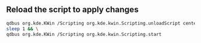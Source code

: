 ## Reload the script to apply changes

```bash
qdbus org.kde.KWin /Scripting org.kde.kwin.Scripting.unloadScript center-new-windows && \
sleep 1 && \
qdbus org.kde.KWin /Scripting org.kde.kwin.Scripting.start
```
